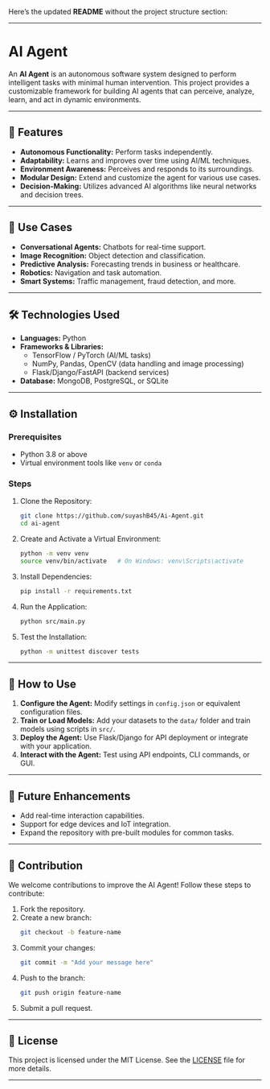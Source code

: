 Here’s the updated **README** without the project structure section:

---

# AI Agent  

An **AI Agent** is an autonomous software system designed to perform intelligent tasks with minimal human intervention. This project provides a customizable framework for building AI agents that can perceive, analyze, learn, and act in dynamic environments.  

---

## 🚀 Features  
- **Autonomous Functionality:** Perform tasks independently.  
- **Adaptability:** Learns and improves over time using AI/ML techniques.  
- **Environment Awareness:** Perceives and responds to its surroundings.  
- **Modular Design:** Extend and customize the agent for various use cases.  
- **Decision-Making:** Utilizes advanced AI algorithms like neural networks and decision trees.  

---

## 📌 Use Cases  
- **Conversational Agents:** Chatbots for real-time support.  
- **Image Recognition:** Object detection and classification.  
- **Predictive Analysis:** Forecasting trends in business or healthcare.  
- **Robotics:** Navigation and task automation.  
- **Smart Systems:** Traffic management, fraud detection, and more.  

---

## 🛠️ Technologies Used  
- **Languages:** Python  
- **Frameworks & Libraries:**  
  - TensorFlow / PyTorch (AI/ML tasks)  
  - NumPy, Pandas, OpenCV (data handling and image processing)  
  - Flask/Django/FastAPI (backend services)  
- **Database:** MongoDB, PostgreSQL, or SQLite  

---

## ⚙️ Installation  

### Prerequisites  
- Python 3.8 or above  
- Virtual environment tools like `venv` or `conda`  

### Steps  
1. Clone the Repository:  
   ```bash  
   git clone https://github.com/suyashB45/Ai-Agent.git  
   cd ai-agent  
   ```  

2. Create and Activate a Virtual Environment:  
   ```bash  
   python -m venv venv  
   source venv/bin/activate   # On Windows: venv\Scripts\activate  
   ```  

3. Install Dependencies:  
   ```bash  
   pip install -r requirements.txt  
   ```  

4. Run the Application:  
   ```bash  
   python src/main.py  
   ```  

5. Test the Installation:  
   ```bash  
   python -m unittest discover tests  
   ```  

---

## 🔧 How to Use  

1. **Configure the Agent:** Modify settings in `config.json` or equivalent configuration files.  
2. **Train or Load Models:** Add your datasets to the `data/` folder and train models using scripts in `src/`.  
3. **Deploy the Agent:** Use Flask/Django for API deployment or integrate with your application.  
4. **Interact with the Agent:** Test using API endpoints, CLI commands, or GUI.  

---

## 🌟 Future Enhancements  
- Add real-time interaction capabilities.  
- Support for edge devices and IoT integration.  
- Expand the repository with pre-built modules for common tasks.  

---

## 🤝 Contribution  

We welcome contributions to improve the AI Agent! Follow these steps to contribute:  

1. Fork the repository.  
2. Create a new branch:  
   ```bash  
   git checkout -b feature-name  
   ```  
3. Commit your changes:  
   ```bash  
   git commit -m "Add your message here"  
   ```  
4. Push to the branch:  
   ```bash  
   git push origin feature-name  
   ```  
5. Submit a pull request.  

---

## 📜 License  
This project is licensed under the MIT License. See the [LICENSE](LICENSE) file for more details.  

---
